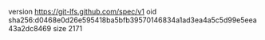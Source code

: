 version https://git-lfs.github.com/spec/v1
oid sha256:d0468e0d26e595418ba5bfb39570146834a1ad3ea4a5c5d99e5eea43a2dc8469
size 2171
